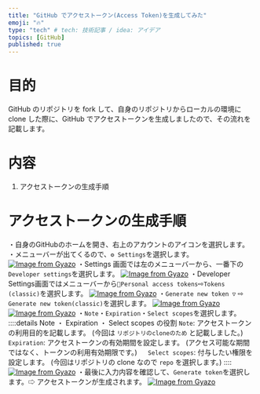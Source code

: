 ```yaml
---
title: "GitHub でアクセストークン(Access Token)を生成してみた"
emoji: "🔥"
type: "tech" # tech: 技術記事 / idea: アイデア
topics: [GitHub]
published: true
---
```

# 目的
GitHub のリポジトリを fork して、自身のリポジトリからローカルの環境に clone した際に、GitHub でアクセストークンを生成しましたので、その流れを記載します。

# 内容
1. アクセストークンの生成手順
# アクセストークンの生成手順
・自身のGitHubのホームを開き、右上のアカウントのアイコンを選択します。
・メニューバーが出てくるので、```⚙️ Settings```を選択します。
[![Image from Gyazo](https://i.gyazo.com/27429ef5f3dc428aee17f88db2ee1d95.png)](https://gyazo.com/27429ef5f3dc428aee17f88db2ee1d95)
・Settings 画面では左のメニューバーから、一番下の```Developer settings```を選択します。
[![Image from Gyazo](https://i.gyazo.com/1fbd41a6475c5083d943654b77c6dbbc.png)](https://gyazo.com/1fbd41a6475c5083d943654b77c6dbbc)
・Developer Settings画面ではメニューバーから```🔑Personal access tokens```⇨```Tokens (classic)```を選択します。
[![Image from Gyazo](https://i.gyazo.com/fede6dead8c37d802c6192315f774c1b.png)](https://gyazo.com/fede6dead8c37d802c6192315f774c1b)
・```Generate new token ▽``` ⇨ ```Generate new token(classic)```を選択します。
[![Image from Gyazo](https://i.gyazo.com/e61d750e5dbbc6ba00c3d91df93e6c5d.png)](https://gyazo.com/e61d750e5dbbc6ba00c3d91df93e6c5d)[![Image from Gyazo](https://i.gyazo.com/7d595bc13c8074621bb18d0ebd837433.png)](https://gyazo.com/7d595bc13c8074621bb18d0ebd837433)
・```Note```・```Expiration```・```Select scopes```を選択します。
::::details Note ・ Expiration ・  Select scopes の役割
```Note```: アクセストークンの利用目的を記載します。
(今回は ```リポジトリのcloneのため``` と記載しました。)
　
```Expiration```: アクセストークンの有効期間を設定します。
(アクセス可能な期間ではなく、トークンの利用有効期限です。)
　
```Select scopes```: 付与したい権限を設定します。
(今回はリポジトリの clone なので ```repo``` を選択します。)
::::
[![Image from Gyazo](https://i.gyazo.com/c91cbe00fc2f33978c959f8b22399dba.png)](https://gyazo.com/c91cbe00fc2f33978c959f8b22399dba)
・最後に入力内容を確認して、```Generate token```を選択します。⇨ アクセストークンが生成されます。
[![Image from Gyazo](https://i.gyazo.com/8eb72062c0f8dd2f857927a0a530661a.png)](https://gyazo.com/8eb72062c0f8dd2f857927a0a530661a)

<br>
<br>
<br>